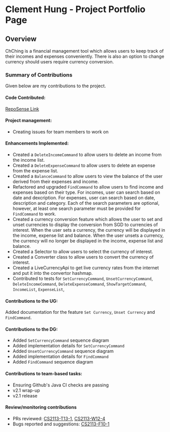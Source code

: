 # Clement Hung - Project Portfolio Page

## Overview

ChChing is a financial management tool
which allows users to keep track
of their incomes and expenses conveniently.
There is also an option to change currency should users require currency conversion.

### Summary of Contributions

Given below are my contributions to the project.

#### Code Contributed:

[RepoSense Link](https://nus-cs2113-ay2223s2.github.io/tp-dashboard/?search=&sort=groupTitle&sortWithin=title&timeframe=commit&mergegroup=&groupSelect=groupByRepos&breakdown=true&checkedFileTypes=docs~functional-code~test-code~other&since=2023-02-17&tabOpen=true&tabType=authorship&tabAuthor=hyperbola-bear&tabRepo=AY2223S2-CS2113-T12-1%2Ftp%5Bmaster%5D&authorshipIsMergeGroup=false&authorshipFileTypes=docs~functional-code~test-code~other&authorshipIsBinaryFileTypeChecked=false&authorshipIsIgnoredFilesChecked=false)

#### Project management:

* Creating issues for team members to work on

#### Enhancements Implemented:

* Created a `DeleteIncomeCommand` to allow users to delete an income from the income list.
* Created a `DeleteExpenseCommand` to allow users to delete an expense from the expense list.
* Created a `BalanceCommand` to allow users to view the balance of the user derived from their expenses and income.
* Refactored and upgraded `FindCommand` to allow users to find income and expenses based on their type. For incomes, user can search based on date and dexcription. For expenses, user can search based on date, description and category. Each of the search parameters are optional, however, at least one search parameter must be provided for `FindCommand` to work.
* Created a currency conversion feature which allows the user to set and unset currencies to display the conversion from SGD to currencies of interest. When the user sets a currency, the currency will be displayed in the income, expense list and balance. When the user unsets a currency, the currency will no longer be displayed in the income, expense list and balance.
* Created a Selector to allow users to select the currency of interest.
* Created a Converter class to allow users to convert the currency of interest.
* Created a LiveCurrencyApi to get live currency rates from the internet and put it into the convertor hashmap.
* Contributed to tests for `SetCurrencyCommand`, `UnsetCurrencyCommand`, `DeleteIncomeCommand`, `DeleteExpenseCommand`, `ShowTargetCommand`, `IncomeList`, `ExpenseList`,

#### Contributions to the UG:

Added documentation for the feature `Set Currency`, `Unset Currency` and `FindCommand`.

#### Contributions to the DG:

* Added `SetCurrencyCommand` sequence diagram
* Added implementation details for `SetCurrencyCommand`
* Added `UnsetCurrencyCommand` sequence diagram
* Added implementation details for `FindCommand`
* Added `FindCommand` sequence diagram

#### Contributions to team-based tasks:

* Ensuring Github's Java CI checks are passing
* v2.1 wrap-up
* v2.1 release

#### Review/monitoring contributions

* PRs reviewed: [CS2113-T13-1](https://github.com/nus-cs2113-AY2223S2/tp/pulls?q=is%3Aopen+is%3Apr+CS2113-T13-1+), [CS2113-W12-4](https://github.com/nus-cs2113-AY2223S2/tp/pulls?q=is%3Aopen+is%3Apr+CS2113-W12-4+)
* Bugs reported and suggestions: [CS2113-F10-1](https://github.com/hyperbola-bear/ped/issues)
